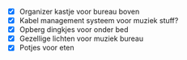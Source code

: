 - [x] Organizer kastje voor bureau boven
- [x] Kabel management systeem voor muziek stuff?
- [x] Opberg dingkjes voor onder bed
- [x] Gezellige lichten voor muziek bureau
- [x] Potjes voor eten